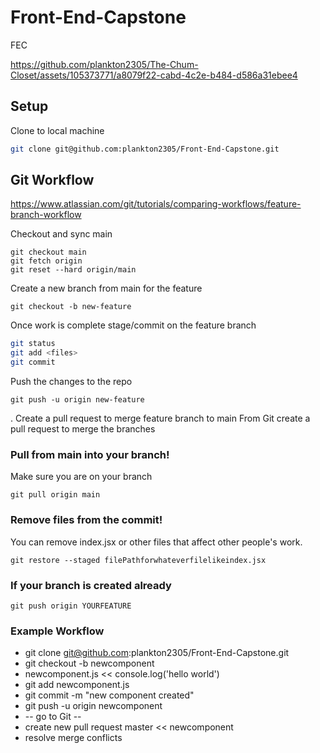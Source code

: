 # Front-End-Capstone
FEC


https://github.com/plankton2305/The-Chum-Closet/assets/105373771/a8079f22-cabd-4c2e-b484-d586a31ebee4


## Setup
Clone to local machine
```sh
git clone git@github.com:plankton2305/Front-End-Capstone.git
```


## Git Workflow
https://www.atlassian.com/git/tutorials/comparing-workflows/feature-branch-workflow

Checkout and sync main
```
git checkout main
git fetch origin
git reset --hard origin/main
```

Create a new branch from main for the feature
```
git checkout -b new-feature
```

Once work is complete stage/commit on the feature branch
``` sh
git status
git add <files>
git commit
```

Push the changes to the repo
```
git push -u origin new-feature
```

. Create a pull request to merge feature branch to main
From Git create a pull request to merge the branches

### Pull from main into your branch!
Make sure you are on your branch
```
git pull origin main
```

### Remove files from the commit!
You can remove index.jsx or other files that affect other people's work.
```
git restore --staged filePathforwhateverfilelikeindex.jsx
```

### If your branch is created already
```
git push origin YOURFEATURE
```

### Example Workflow
* git clone git@github.com:plankton2305/Front-End-Capstone.git
* git checkout -b newcomponent
* newcomponent.js << console.log('hello world')
* git add newcomponent.js
* git commit -m "new component created"
* git push -u origin newcomponent
* -- go to Git --
* create new pull request master << newcomponent
* resolve merge conflicts
